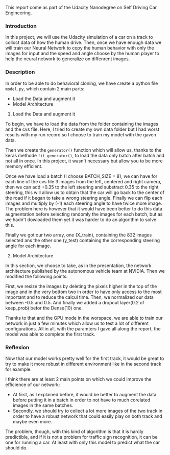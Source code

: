 [image1]: example.png "Trained Agent"
[image2]: data_exploration.png "data_exploration"
This report come as part of the Udacity Nanodegree on Self Driving Car Engineering.

### Introduction

In this project, we will use the Udacity simulation of a car on a track to colloct data of how the human drive. Then, once we have enough data we will train our Neural Network to copy the human behavior with only the images for input and the speed and angle choose by the human player to help the neural network to generalize on diffenrent images.


### Description

In order to be able to do behavioral cloning, we have create a python file `model.py`, which contain 2 main parts:

* Load the Data and augment it
* Model Architecture




1. Load the Data and augment it

To begin, we have to load the data from the folder containing the images and the cvs file. Here, I tried to create my own data folder but I had worst results with my run record so I choose to train my model with the gaven data.

Then we create the `generator()` function which will allow us, thanks to the keras methode `fit_generator()`, to load the data only batch after batch and not all in once. In this project, it wasn't necessary but allow you to be more memory efficient.

Once we have load a batch (I choose BATCH_SIZE = 8), we can have for each line of the cvs file 3 images from the left, centered and right camera, then we can add +0.35 to the left steering and substract 0.35 to the right steering, this will allow us to obtain that the car will go back to the center of the road if it began to take a wrong steering angle. Finally we can flip each images and multiply by (-1) each steering angle to have twice more image. The problem here is however that it would have been better to do this data augmentation before selecting randomly the images for each batch, but as we hadn't dowloaded them yet it was harder to do an algorithm to solve this.

Finally we got our two array, one (X_train), containing the 8*3*2 images selected ans the other one (y_test) containing the corresponding steering angle for each image.


2. Model Architecture

In this section, we choose to take, as in the presentation, the network architecture published by the autonomous vehicle team at NVIDIA. Then we modified the following points:

First, we resize the images by deleting the pixels higher in the top of the image and in the very bottom two in order to have only access to the most important and to reduce the calcul time.
Then, we normalized our data between -0.5 and 0.5.
And finally we added a dropout layer(0.2 of keep_prob) befor the Dense(10) one.

Thanks to that and the GPU mode in the worspace, we are able to train our network in just a few minutes which allow us to test a lot of different configurations. 
All in all, with the paramters I gave all along the report, the model was able to complete the first track.


### Reflexion

Now that our model works pretty well for the first track, it would be great to try to make it more robust in different environment like in the second track for example.

I think there are at least 2 main points on which we could improve the efficience of our network:

- At first, as I explained before, it would be better to augment the data before putting it in a batch in order to not have to much corelated images in the same batches.
- Secondly, we should try to collect a lot more images of the two track in order to have a robust network that could easily play on both track and maybe even more.

The problem, though, with this kind of algorithm is that it is hardly predictible, and if it is not a problem for traffic sign recognition, it can be one for running a car. At least with only this model to predict what the car should do.
